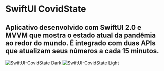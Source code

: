 # SwiftUI CovidState

## Aplicativo desenvolvido com SwiftUI 2.0 e MVVM que mostra o estado atual da pandêmia ao redor do mundo. É integrado com duas APIs que atualizam seus números a cada 15 minutos.

![SwiftUI-CovidState Dark](https://user-images.githubusercontent.com/10690387/102236233-056cc200-3ed2-11eb-8931-f181def2be4f.png)
![SwiftUI-CovidState Light](https://user-images.githubusercontent.com/10690387/102236260-0c93d000-3ed2-11eb-904e-a45ecf4c4730.png)
